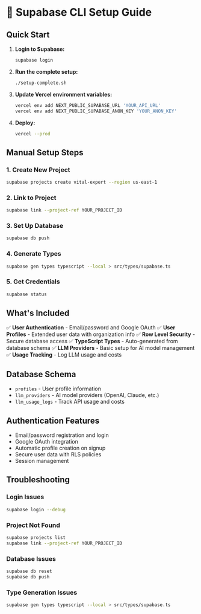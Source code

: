 # 🚀 Supabase CLI Setup Guide

## Quick Start

1. **Login to Supabase:**
   ```bash
   supabase login
   ```

2. **Run the complete setup:**
   ```bash
   ./setup-complete.sh
   ```

3. **Update Vercel environment variables:**
   ```bash
   vercel env add NEXT_PUBLIC_SUPABASE_URL 'YOUR_API_URL'
   vercel env add NEXT_PUBLIC_SUPABASE_ANON_KEY 'YOUR_ANON_KEY'
   ```

4. **Deploy:**
   ```bash
   vercel --prod
   ```

## Manual Setup Steps

### 1. Create New Project
```bash
supabase projects create vital-expert --region us-east-1
```

### 2. Link to Project
```bash
supabase link --project-ref YOUR_PROJECT_ID
```

### 3. Set Up Database
```bash
supabase db push
```

### 4. Generate Types
```bash
supabase gen types typescript --local > src/types/supabase.ts
```

### 5. Get Credentials
```bash
supabase status
```

## What's Included

✅ **User Authentication** - Email/password and Google OAuth
✅ **User Profiles** - Extended user data with organization info
✅ **Row Level Security** - Secure database access
✅ **TypeScript Types** - Auto-generated from database schema
✅ **LLM Providers** - Basic setup for AI model management
✅ **Usage Tracking** - Log LLM usage and costs

## Database Schema

- `profiles` - User profile information
- `llm_providers` - AI model providers (OpenAI, Claude, etc.)
- `llm_usage_logs` - Track API usage and costs

## Authentication Features

- Email/password registration and login
- Google OAuth integration
- Automatic profile creation on signup
- Secure user data with RLS policies
- Session management

## Troubleshooting

### Login Issues
```bash
supabase login --debug
```

### Project Not Found
```bash
supabase projects list
supabase link --project-ref YOUR_PROJECT_ID
```

### Database Issues
```bash
supabase db reset
supabase db push
```

### Type Generation Issues
```bash
supabase gen types typescript --local > src/types/supabase.ts
```

